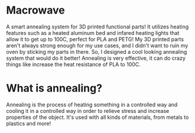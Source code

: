 # Macrowave

A smart annealing system for 3D printed functional parts! It utilizes heating features such as a heated aluminum bed and infared heating lights that allow it to get up to 100C, perfect for PLA and PETG! My 3D printed parts
aren't always strong enough for my use cases, and I didn't want to ruin my oven by sticking my parts in there. So, I designed a cool looking annealing system that would do it better! Annealing is very effective, it can do crazy things like increase the heat resistance of PLA to 100C. 

<h1>What is annealing?</h1>

Annealing is the process of heating something in a controlled way and cooling it in a controlled way in order to relieve stress and increase properties of the object. It's used with all kinds of materials, from metals to plastics and more!


